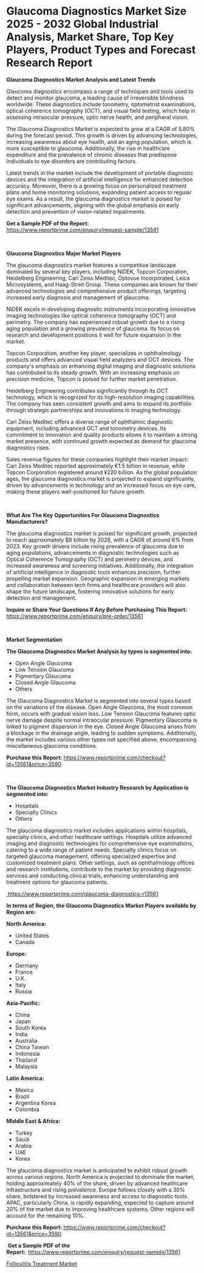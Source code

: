 <p><h1>Glaucoma Diagnostics Market Size 2025 - 2032 Global Industrial Analysis, Market Share, Top Key Players, Product Types and Forecast Research Report</h1></p><p><strong>Glaucoma Diagnostics Market Analysis and Latest Trends</strong></p>
<p><p>Glaucoma diagnostics encompass a range of techniques and tools used to detect and monitor glaucoma, a leading cause of irreversible blindness worldwide. These diagnostics include tonometry, opto­metrist examinations, optical coherence tomography (OCT), and visual field testing, which help in assessing intraocular pressure, optic nerve health, and peripheral vision.</p><p>The Glaucoma Diagnostics Market is expected to grow at a CAGR of 5.80% during the forecast period. This growth is driven by advancing technologies, increasing awareness about eye health, and an aging population, which is more susceptible to glaucoma. Additionally, the rise in healthcare expenditure and the prevalence of chronic diseases that predispose individuals to eye disorders are contributing factors.</p><p>Latest trends in the market include the development of portable diagnostic devices and the integration of artificial intelligence for enhanced detection accuracy. Moreover, there is a growing focus on personalized treatment plans and home monitoring solutions, expanding patient access to regular eye exams. As a result, the glaucoma diagnostics market is poised for significant advancements, aligning with the global emphasis on early detection and prevention of vision-related impairments.</p></p>
<p><strong>Get a Sample PDF of the Report:&nbsp;</strong> <a href="https://www.reportprime.com/enquiry/request-sample/13561?utm_campaign=3346&utm_medium=2&utm_source=Github&utm_content=ia&utm_term=20032025&utm_id=glaucoma-diagnostics">https://www.reportprime.com/enquiry/request-sample/13561</a></p>
<p>&nbsp;</p>
<p><strong>Glaucoma Diagnostics Major Market Players</strong></p>
<p><p>The glaucoma diagnostics market features a competitive landscape dominated by several key players, including NIDEK, Topcon Corporation, Heidelberg Engineering, Carl Zeiss Meditec, Optovue Incorporated, Leica Microsystems, and Haag-Streit Group. These companies are known for their advanced technologies and comprehensive product offerings, targeting increased early diagnosis and management of glaucoma.</p><p>NIDEK excels in developing diagnostic instruments incorporating innovative imaging technologies like optical coherence tomography (OCT) and perimetry. The company has experienced robust growth due to a rising aging population and a growing prevalence of glaucoma. Its focus on research and development positions it well for future expansion in the market.</p><p>Topcon Corporation, another key player, specializes in ophthalmology products and offers advanced visual field analyzers and OCT devices. The company's emphasis on enhancing digital imaging and diagnostic solutions has contributed to its steady growth. With an increasing emphasis on precision medicine, Topcon is poised for further market penetration.</p><p>Heidelberg Engineering contributes significantly through its OCT technology, which is recognized for its high-resolution imaging capabilities. The company has seen consistent growth and aims to expand its portfolio through strategic partnerships and innovations in imaging technology.</p><p>Carl Zeiss Meditec offers a diverse range of ophthalmic diagnostic equipment, including advanced OCT and tonometry devices. Its commitment to innovation and quality products allows it to maintain a strong market presence, with continued growth expected as demand for glaucoma diagnostics rises.</p><p>Sales revenue figures for these companies highlight their market impact: Carl Zeiss Meditec reported approximately €1.5 billion in revenue, while Topcon Corporation registered around ¥220 billion. As the global population ages, the glaucoma diagnostics market is projected to expand significantly, driven by advancements in technology and an increased focus on eye care, making these players well-positioned for future growth.</p></p>
<p>&nbsp;</p>
<p><strong>What Are The Key Opportunities For Glaucoma Diagnostics Manufacturers?</strong></p>
<p><p>The glaucoma diagnostics market is poised for significant growth, projected to reach approximately $8 billion by 2028, with a CAGR of around 6% from 2023. Key growth drivers include rising prevalence of glaucoma due to aging populations, advancements in diagnostic technologies such as Optical Coherence Tomography (OCT) and perimetry devices, and increased awareness and screening initiatives. Additionally, the integration of artificial intelligence in diagnostic tools enhances precision, further propelling market expansion. Geographic expansion in emerging markets and collaboration between tech firms and healthcare providers will also shape the future landscape, fostering innovative solutions for early detection and management.</p></p>
<p><strong>Inquire or Share Your Questions If Any Before Purchasing This Report:</strong> <a href="https://www.reportprime.com/enquiry/pre-order/13561?utm_campaign=3346&utm_medium=2&utm_source=Github&utm_content=ia&utm_term=20032025&utm_id=glaucoma-diagnostics">https://www.reportprime.com/enquiry/pre-order/13561</a></p>
<p>&nbsp;</p>
<p><strong>Market Segmentation</strong></p>
<p><strong>The Glaucoma Diagnostics Market Analysis by types is segmented into:</strong></p>
<p><ul><li>Open Angle Glaucoma</li><li>Low Tension Glaucoma</li><li>Pigmentary Glaucoma</li><li>Closed Angle Glaucoma</li><li>Others</li></ul></p>
<p><p>The Glaucoma Diagnostics Market is segmented into several types based on the variations of the disease. Open Angle Glaucoma, the most common form, occurs with gradual vision loss. Low Tension Glaucoma features optic nerve damage despite normal intraocular pressure. Pigmentary Glaucoma is linked to pigment dispersion in the eye. Closed Angle Glaucoma arises from a blockage in the drainage angle, leading to sudden symptoms. Additionally, the market includes various other types not specified above, encompassing miscellaneous glaucoma conditions.</p></p>
<p><strong>Purchase this Report:&nbsp;</strong><a href="https://www.reportprime.com/checkout?id=13561&price=3590&utm_campaign=3346&utm_medium=2&utm_source=Github&utm_content=ia&utm_term=20032025&utm_id=glaucoma-diagnostics">https://www.reportprime.com/checkout?id=13561&price=3590</a></p>
<p>&nbsp;</p>
<p><strong>The Glaucoma Diagnostics Market Industry Research by Application is segmented into:</strong></p>
<p><ul><li>Hospitals</li><li>Specialty Clinics</li><li>Others</li></ul></p>
<p><p>The glaucoma diagnostics market includes applications within hospitals, specialty clinics, and other healthcare settings. Hospitals utilize advanced imaging and diagnostic technologies for comprehensive eye examinations, catering to a wide range of patient needs. Specialty clinics focus on targeted glaucoma management, offering specialized expertise and customized treatment plans. Other settings, such as ophthalmology offices and research institutions, contribute to the market by providing diagnostic services and conducting clinical trials, enhancing understanding and treatment options for glaucoma patients.</p></p>
<p><a href="https://www.reportprime.com/glaucoma-diagnostics-r13561?utm_campaign=3346&utm_medium=2&utm_source=Github&utm_content=ia&utm_term=20032025&utm_id=glaucoma-diagnostics">&nbsp;https://www.reportprime.com/glaucoma-diagnostics-r13561</a></p>
<p><strong>In terms of Region, the Glaucoma Diagnostics Market Players available by Region are:</strong></p>
<p>
    <p> <strong> North America: </strong>
        <ul>
            <li>United States</li>
            <li>Canada</li>
        </ul>
        </p> 
    <p> <strong> Europe: </strong>
        <ul>
            <li>Germany</li>
            <li>France</li>
            <li>U.K.</li>
            <li>Italy</li>
            <li>Russia</li>
        </ul>
        </p> 
    <p> <strong> Asia-Pacific: </strong>
        <ul>
            <li>China</li>
            <li>Japan</li>
            <li>South Korea</li>
            <li>India</li>
            <li>Australia</li>
            <li>China Taiwan</li>
            <li>Indonesia</li>
            <li>Thailand</li>
            <li>Malaysia</li>
        </ul>
        </p> 
    <p> <strong> Latin America: </strong>
        <ul>
            <li>Mexico</li>
            <li>Brazil</li>
            <li>Argentina Korea</li>
            <li>Colombia</li>
        </ul>
        </p> 
    <p> <strong> Middle East & Africa: </strong>
        <ul>
            <li>Turkey</li>
            <li>Saudi</li>
            <li>Arabia</li>
            <li>UAE</li>
            <li>Korea</li>
        </ul>
    </p>
    </p>
<p><p>The glaucoma diagnostics market is anticipated to exhibit robust growth across various regions. North America is projected to dominate the market, holding approximately 40% of the share, driven by advanced healthcare infrastructure and rising prevalence. Europe follows closely with a 30% share, bolstered by increased awareness and access to diagnostic tools. APAC, particularly China, is rapidly expanding, expected to capture around 20% of the market due to improving healthcare systems. Other regions will account for the remaining 10%.</p></p>
<p><strong>Purchase this Report: </strong><a href="https://www.reportprime.com/checkout?id=13561&price=3590&utm_campaign=3346&utm_medium=2&utm_source=Github&utm_content=ia&utm_term=20032025&utm_id=glaucoma-diagnostics">https://www.reportprime.com/checkout?id=13561&price=3590</a></p>
<p>&nbsp;<strong>Get a Sample PDF of the Report:&nbsp;&nbsp;</strong><a href="https://www.reportprime.com/enquiry/request-sample/13561?utm_campaign=3346&utm_medium=2&utm_source=Github&utm_content=ia&utm_term=20032025&utm_id=glaucoma-diagnostics">https://www.reportprime.com/enquiry/request-sample/13561</a></p>
<p><strong></strong></p>
<p><p><a href="https://github.com/lanuskarnajc/Market-Research-Report-List-1/blob/main/folliculitis-treatment-market.md?utm_campaign=3346&utm_medium=2&utm_source=Github&utm_content=ia&utm_term=20032025&utm_id=glaucoma-diagnostics">Folliculitis Treatment Market</a></p></p>